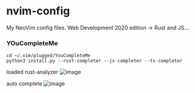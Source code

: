 # nvim-config
My NeoVim config files. Web Development 2020 edition -> Rust and JS...

### YOuCompleteMe
```
cd ~/.vim/plugged/YouCompleteMe
python3 install.py --rust-completer --js-completer --ts-completer     
```
loaded rust-analyzer
![image](https://user-images.githubusercontent.com/3184210/94047696-1258a880-fdf0-11ea-8b8e-a2a1739ddf75.png)

auto complete
![image](https://user-images.githubusercontent.com/3184210/94047784-34522b00-fdf0-11ea-8f5b-f430c57b6957.png)
